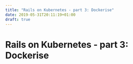 ```yaml
---
title: "Rails on Kubernetes - part 3: Dockerise"
date: 2019-05-31T20:11:19+01:00
draft: true
---
```


# Rails on Kubernetes - part 3: Dockerise
